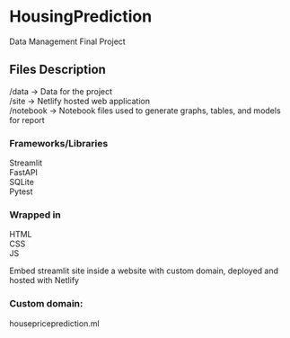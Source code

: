 # HousingPrediction
Data Management Final Project

## Files Description 
/data -> Data for the project <br>
/site -> Netlify hosted web application <br>
/notebook -> Notebook files used to generate graphs, tables, and models for report <br>

### Frameworks/Libraries

Streamlit <br>
FastAPI <br>
SQLite <br>
Pytest

### Wrapped in
HTML <br>
CSS <br>
JS <br>

Embed streamlit site inside a website with custom domain, deployed and hosted with Netlify

### Custom domain: 
housepriceprediction.ml
